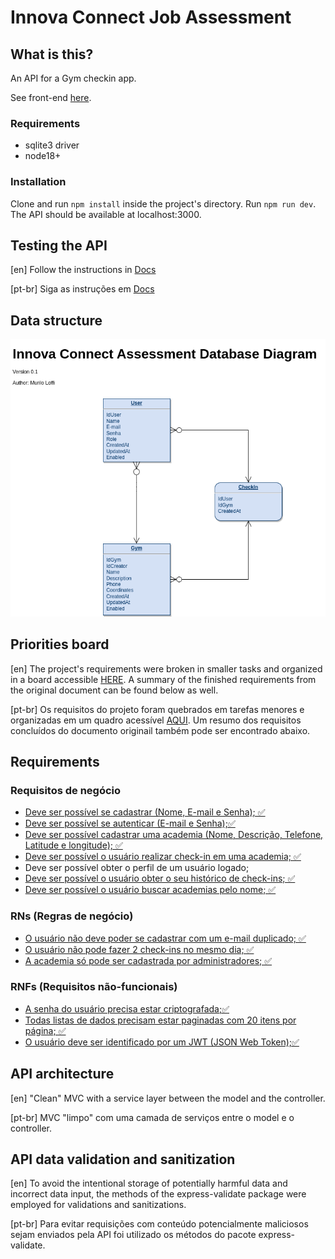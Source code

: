 # Innova Connect Job Assessment

## What is this?
An API for a Gym checkin app.

See front-end [here](https://github.com/muriloloffi/front-innova-connect-avaliacao).

### Requirements
* sqlite3 driver
* node18+

### Installation
Clone and run `npm install` inside the project's directory.
Run `npm run dev`. The API should be available at localhost:3000.

## Testing the API
[en] Follow the instructions in [Docs](./docs/API-TESTING.md)

[pt-br] Siga as instruções em [Docs](./docs/API-TESTING.md)

## Data structure

![alt database diagram](./docs/Diagrams/db_diagram.png "Database diagram")

## Priorities board

[en] The project's requirements were broken in smaller tasks and organized in a board accessible [HERE](https://muriloloffi.notion.site/e2e345c247dc410bb080cc4d995bdc6f?v=c3c3c27ba3f34135a21479d746f65a74&pvs=4). A summary of the finished requirements from the original document can be found below as well.

[pt-br] Os requisitos do projeto foram quebrados em tarefas menores e organizadas em um quadro acessível [AQUI](https://muriloloffi.notion.site/e2e345c247dc410bb080cc4d995bdc6f?v=c3c3c27ba3f34135a21479d746f65a74&pvs=4). Um resumo dos requisitos concluídos do documento originail também pode ser encontrado abaixo.

## Requirements

### Requisitos de negócio

* <ins>Deve ser possível se cadastrar (Nome, E-mail e Senha); ✅<ins>
* <ins>Deve ser possível se autenticar (E-mail e Senha);✅<ins>
* <ins>Deve ser possível cadastrar uma academia (Nome, Descrição, Telefone, Latitude e longitude); ✅<ins>
* <ins>Deve ser possível o usuário realizar check-in em uma academia; ✅<ins>
* Deve ser possível obter o perfil de um usuário logado;
* <ins>Deve ser possível o usuário obter o seu histórico de check-ins; ✅<ins>
* <ins>Deve ser possível o usuário buscar academias pelo nome; ✅<ins>

### RNs (Regras de negócio)

* <ins>O usuário não deve poder se cadastrar com um e-mail duplicado; ✅<ins>
* <ins>O usuário não pode fazer 2 check-ins no mesmo dia; ✅<ins>
* <ins>A academia só pode ser cadastrada por administradores; ✅<ins>

### RNFs (Requisitos não-funcionais)

* <ins>A senha do usuário precisa estar criptografada;✅<ins>
* <ins>Todas listas de dados precisam estar paginadas com 20 itens por página; ✅<ins>
* <ins>O usuário deve ser identificado por um JWT (JSON Web Token);✅<ins>


## API architecture
[en] "Clean" MVC with a service layer between the model and the controller.

[pt-br] MVC "limpo" com uma camada de serviços entre o model e o controller.

## API data validation and sanitization
[en] To avoid the intentional storage of potentially harmful data and incorrect
data input, the methods of the express-validate package were employed for
validations and sanitizations.

[pt-br] Para evitar requisições com conteúdo potencialmente maliciosos sejam 
enviados pela API foi utilizado os métodos do pacote express-validate.